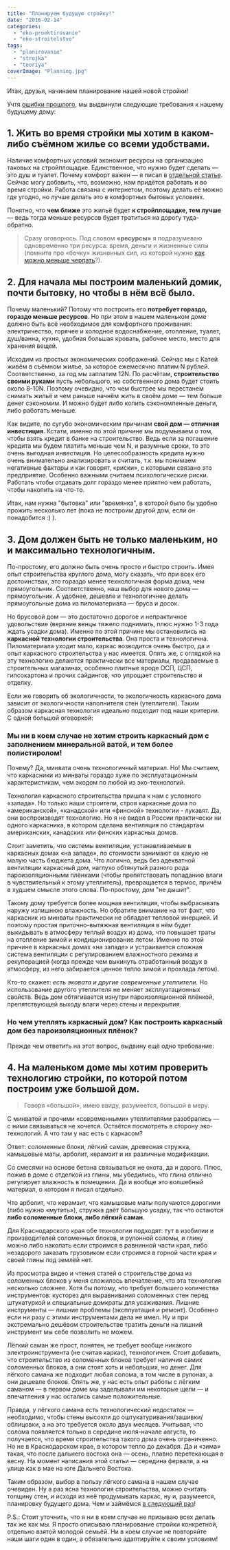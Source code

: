 ```yaml
---
title: "Планируем будущую стройку!"
date: "2016-02-14"
categories: 
  - "eko-proektirovanie"
  - "eko-stroitelstvo"
tags: 
  - "planirovanie"
  - "strojka"
  - "teoriya"
coverImage: "Planning.jpg"
---
```


Итак, друзья, начинаем планирование нашей новой стройки!

Учтя [ошибки прошлого](http://svobodaiznutri.ru/oshibki-nachinayuschih-ekostroitelei-1/), мы выдвинули следующие требования к нашему будущему дому:

## 1\. Жить во время стройки мы хотим в каком-либо съёмном жилье со всеми удобствами.

Наличие комфортных условий экономит ресурсы на организацию таковых на стройплощадке. Единственное, что нужно будет сделать — это душ и туалет. Почему комфорт важен — я писал в [отдельной статье](http://svobodaiznutri.ru/oshibki-nachinayuschih-ekostroitelei-1/). Сейчас могу добавить, что, возможно, нам придётся работать и во время стройки. Работа связана с интернетом, поэтому делать её можно где угодно, но лучше делать это в комфортных бытовых условиях.

Понятно, что **чем ближе** это жильё будет **к стройплощадке, тем лучше** — ведь тогда меньше ресурсов будет тратиться на дорогу туда-обратно.

> Сразу оговорюсь. Под словом **«ресурсы»** я подразумеваю одновременно три ресурса: время, деньги и жизненные силы (помните про «бочку» жизненных сил, из которой нужно [как можно меньше черпать](http://svobodaiznutri.ru/oshibki-nachinayuschih-ekostroitelei-1/)?).

## 2\. Для начала мы построим маленький домик, почти бытовку, но чтобы в нём всё было.

Почему маленький? Потому что построить его **потребует гораздо, гораздо меньше ресурсов**. Но при этом в нашем маленьком доме должно быть всё необходимое для комфортного проживания: электричество, горячее и холодное водоснабжение, отопление, туалет, душ/ванна, кухня, удобная большая кровать, рабочее место, место для хранения вещей.

Исходим из простых экономических соображений. Сейчас мы с Катей живём в съёмном жилье, за которое ежемесячно платим N рублей. Соответственно, за год мы заплатим 12N. По расчётам, **строительство своими руками** пусть небольшого, но собственного дома будет стоить около 8-10N. Поэтому очевидно, что чем быстрее мы перестанем снимать жильё и чем раньше начнём жить в своём доме — тем больше денег сэкономим. И можно будет либо копить сэкономленные деньги, либо работать меньше.

Как видите, по сугубо экономическим причинам **свой дом — отличная инвестиция**. Кстати, именно по этой причине мы подумываем о том, чтобы взять кредит в банке на строительство. Ведь если за погашение кредита мы будем платить меньше чем N, и разумные сроки, то это очень выгодная инвестиция. Но целесообразность кредита нужно очень внимательно анализировать и считать, т.к. мы понимаем негативные факторы и как говорят, «риски», с которыми связано это предприятие. Особенно важными считаем психологические риски. Работать чтобы отдавать долг гораздо менее приятно чем работать, чтобы накопить на что-то.

Итак, нам нужна "бытовка" или "времянка", в которой было бы удобно прожить несколько лет (пока не построим другой дом, если он понадобится :) ).

## 3\. Дом должен быть не только маленьким, но и максимально технологичным.

По-простому, его должно быть очень просто и быстро строить. Имея опыт строительства круглого дома, могу сказать, что при всех его достоинствах, это гораздо менее технологичная форма дома, чем прямоугольник. Соответственно, наш выбор для нового дома — прямоугольник. А удобнее, дешевле и технологичнее делать прямоугольные дома из пиломатериала — бруса и досок.

Но брусовой дом — это достаточно дорогое и непрактичное удовольствие (верхние венцы тяжело поднимать, плюс нужно 1-3 года ждать усадки дома). Именно по этой причине мы остановились на **каркасной технологии строительства**. Она проста и технологична. Пиломатериала уходит мало, каркас возводится очень быстро, да и опыт каркасного строительства у нас имеется. Опять же, с оглядкой на эту технологию делаются практически все материалы, продаваемые в строительных магазинах, особенно плитные вроде ОСП, ЦСП, гипсокартона и прочих сайдингов, что упрощает строительство и отделку.

Если же говорить об экологичности, то экологичность каркасного дома зависит от экологичности наполнителя стен (утеплителя). Таким образом каркасная технология идеально подходит под наши критерии. С одной большой оговоркой:

### Мы ни в коем случае не хотим строить каркасный дом с заполнением минеральной ватой, и тем более полистиролом!

Почему? Да, минвата очень технологичный материал. Но! Мы считаем, что каркасники из минваты гораздо хуже по эксплуатационным характеристикам, чем экодом по любой из эко-технологий.

Технология каркасного строительства пришла к нам с условного «запада». Но только наши строители, строя каркасные дома по «американской», «канадской» или «финской» технологии - лукавят. Да, они воспроизводят технологию. Но я не видел в России практически ни одного каркасника, в котором сделана вентиляция по стандартам американских, канадских или финских каркасных домов.

Стоит заметить, что системы вентиляции, устанавливаемые в каркасных домах «на западе», по стоимости занимают ох какую не малую часть бюджета дома. Что логично, ведь без адекватной вентиляции каркасный дом, наглухо обтянутый разного рода пароизоляционными плёнками (чтобы препятствовать попаданию влаги в чувствительный к этому утеплитель), превращается в термос, причём в худшем смысле этого слова. По-простому, дом "не дышит".

Такому дому требуется более мощная вентиляция, чтобы выбрасывать наружу излишнюю влажность. Но обратите внимание на тот факт, что каркасник из минваты практически не обладает тепловой инерцией. И поэтому простая приточно-вытяжная вентиляция в нём будет выкидывать в атмосферу теплый воздух из дома, что повышает траты на отопление зимой и кондиционирование летом. Именно по этой причине в каркасных домах «на западе» и устраивается сложная система вентиляции с регулированием влажностного режима и рекуперацией (когда прежде чем выкинуть отработанный воздух в атмосферу, из него забирается ценное тепло зимой и прохлада летом).

Кто-то скажет: _есть эковата и другие современные утеплители_. Но использование другого утеплителя не меняет эксплуатационных свойств. Ведь дом обтягивается изнутри пароизоляционной плёнкой, препятствующей выходу влаги через стены и перекрытия.

### Но чем утеплять каркасный дом? Как построить каркасный дом без пароизоляционных плёнок?

Прежде чем ответить на этот вопрос, выдвину ещё одно требование:

## 4\. На маленьком доме мы хотим проверить технологию стройки, по которой потом построим уже большой дом.

> Говоря «большой», имею ввиду, разумеется, большой в меру.

С минватой и прочими «современными» утеплителями разобрались — с ними связываться не хочется. Остаётся посмотреть в сторону эко-технологий. А что там у нас есть с каркасом?

Ответ: соломенные блоки, лёгкий саман, древесная стружка, камышовые маты, арболит, керамзит и их различные модификации.

Со смесями на основе бетона связываться не охота, да и дорого. Плюс, пожив в доме с отделкой из глины, мы убедились, что глина отлично регулирует влажность в помещении. Да и вообще это волшебный материал, о котором я писал отдельно.

Что арболит, что керамзит, что камышовые маты получаются дорогими (либо нужно «мутить»), стружка даёт большую усадку, так что остаются **либо соломенные блоки, либо лёгкий саман**.

Для Краснодарского края обе технологии подходят: тут в изобилии и производителей соломенных блоков, и рулонной соломы, и глину можно либо накопать если строимся в равнинной части края, либо незадорого заказать грузовиком если строимся в горной части края и своей глины под землёй нет.

Из просмотра видео и чтения статей о строительстве дома из соломенных блоков у меня сложилось впечатление, что эта технология несколько сложнее. Хотя бы потому, что требует большего количества инструментов: кусторез для выравнивания соломенных стен перед штукатуркой и специальные домкраты для усаживания. Лишние инструменты — лишние проблемы (эксплуатация и ремонт). Особенно если ни разу с этими инструментами дела не имел. Ну и при экстремально дешёвом строительстве тратить деньги на лишний инструмент мы себе позволить не можем.

Лёгкий саман же прост, понятен, не требует вообще никакого электроинструмента (не считая каркас), технологичен. Стоит добавить, что строительство из соломенных блоков требует наличия самих соломенных блоков, а они стоят хоть и небольших, но денег. Для лёгкого самана же подходит любая солома, в том числе в рулонах, а они дешевле блоков. Опять же, у нас есть опыт работы с лёгким саманом — в первом доме мы заделывали им некоторые щели — и впечатления у нас остались самые положительные.

Правда, у лёгкого самана есть технологический недостаток — необходимо, чтобы стены высохли до оштукатуривания/зашивки/облицовки, а на это требуется около двух месяцев. Учитывая, что солома появляется только в середине июля-начале августа, то получается, что время строительства такого дома очень ограниченно. Но не в Краснодарском крае, в котором тепло до декабря. Да и «зима» такая, что после дальнего востока она — осень, плавно перетекающая в весну. На момент написания этой статьи — середина ферваля, а на улице как в мае на юге Дальнего Востока.

Таким образом, выбор в пользу лёгкого самана в нашем случае очевиден. Ну а раз ясна технология строительства, можно считать толщину стен, и исходя из неё продумывать каркас, ну и, разумеется, планировку будущего дома. Чем и займёмся [в следующий раз](http://svobodaiznutri.ru/razmyshleniya-ob-osp-zhilom-prostranstve-otoplenii-i-lyogkom-samane/)!

P.S.: Стоит уточнить, что я ни в коем случае не призываю всех делать так же как мы. Я просто описываю планирование стройки конкретной, отдельно взятой молодой семьёй. Ни в коем случае не повторяйте наши шаги один в один, а обязательно адаптируйте к своим условиям!
